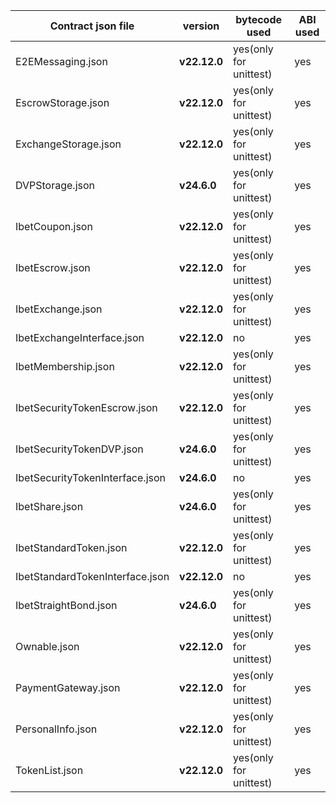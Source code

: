 | Contract json file              | version      | bytecode used          | ABI used |
|---------------------------------|--------------|------------------------|----------|
| E2EMessaging.json               | **v22.12.0** | yes(only for unittest) | yes      |
| EscrowStorage.json              | **v22.12.0** | yes(only for unittest) | yes      |
| ExchangeStorage.json            | **v22.12.0** | yes(only for unittest) | yes      |
| DVPStorage.json                 | **v24.6.0**  | yes(only for unittest) | yes      |
| IbetCoupon.json                 | **v22.12.0** | yes(only for unittest) | yes      |
| IbetEscrow.json                 | **v22.12.0** | yes(only for unittest) | yes      |
| IbetExchange.json               | **v22.12.0** | yes(only for unittest) | yes      |
| IbetExchangeInterface.json      | **v22.12.0** | no                     | yes      |
| IbetMembership.json             | **v22.12.0** | yes(only for unittest) | yes      |
| IbetSecurityTokenEscrow.json    | **v22.12.0** | yes(only for unittest) | yes      |
| IbetSecurityTokenDVP.json       | **v24.6.0**  | yes(only for unittest) | yes      |
| IbetSecurityTokenInterface.json | **v24.6.0**  | no                     | yes      |
| IbetShare.json                  | **v24.6.0**  | yes(only for unittest) | yes      |
| IbetStandardToken.json          | **v22.12.0** | yes(only for unittest) | yes      |
| IbetStandardTokenInterface.json | **v22.12.0** | no                     | yes      |
| IbetStraightBond.json           | **v24.6.0**  | yes(only for unittest) | yes      |
| Ownable.json                    | **v22.12.0** | yes(only for unittest) | yes      |
| PaymentGateway.json             | **v22.12.0** | yes(only for unittest) | yes      |
| PersonalInfo.json               | **v22.12.0** | yes(only for unittest) | yes      |
| TokenList.json                  | **v22.12.0** | yes(only for unittest) | yes      |
